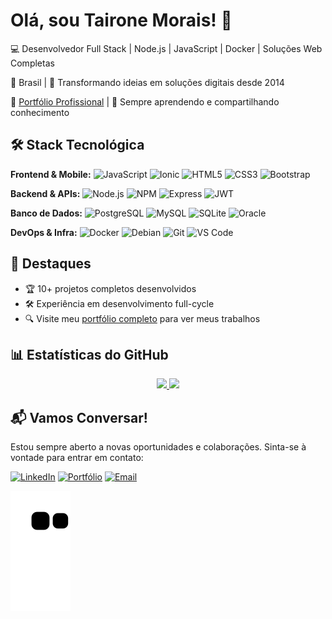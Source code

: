 # Olá, sou Tairone Morais! 👋

💻 Desenvolvedor Full Stack | Node.js | JavaScript | Docker | Soluções Web Completas

📍 Brasil | 🚀 Transformando ideias em soluções digitais desde 2014

🔗 [Portfólio Profissional](https://portfolio.moraiscasa.dev.br) | 🌱 Sempre aprendendo e compartilhando conhecimento

## 🛠 Stack Tecnológica

**Frontend & Mobile:**
![JavaScript](https://img.shields.io/badge/-JavaScript-F7DF1E?style=flat&logo=javascript&logoColor=black)
![Ionic](https://img.shields.io/badge/-Ionic-3880FF?style=flat&logo=ionic&logoColor=white)
![HTML5](https://img.shields.io/badge/-HTML5-E34F26?style=flat&logo=html5&logoColor=white)
![CSS3](https://img.shields.io/badge/-CSS3-1572B6?style=flat&logo=css3&logoColor=white)
![Bootstrap](https://img.shields.io/badge/-Bootstrap-563D7C?style=flat&logo=bootstrap&logoColor=white)

**Backend & APIs:**
![Node.js](https://img.shields.io/badge/-Node.js-339933?style=flat&logo=nodedotjs&logoColor=white)
![NPM](https://img.shields.io/badge/NPM-CB3837?style=for-the-badge&logo=npm&logoColor=white)
![Express](https://img.shields.io/badge/-Express-000000?style=flat&logo=express&logoColor=white)
![JWT](https://img.shields.io/badge/-JWT-000000?style=flat&logo=JSON%20web%20tokens&logoColor=white)

**Banco de Dados:**
![PostgreSQL](https://img.shields.io/badge/PostgreSQL-4169E1?style=for-the-badge&logo=postgresql&logoColor=white)
![MySQL](https://img.shields.io/badge/MySQL-4479A1?style=for-the-badge&logo=mysql&logoColor=white)
![SQLite](https://img.shields.io/badge/SQLite-003B57?style=for-the-badge&logo=sqlite&logoColor=white)
![Oracle](https://img.shields.io/badge/Oracle-F80000?style=for-the-badge&logo=oracle&logoColor=white)

**DevOps & Infra:**
![Docker](https://img.shields.io/badge/-Docker-2496ED?style=flat&logo=docker&logoColor=white)
![Debian](https://img.shields.io/badge/-Debian-A81D33?style=flat&logo=debian&logoColor=white)
![Git](https://img.shields.io/badge/-Git-F05032?style=flat&logo=git&logoColor=white)
![VS Code](https://img.shields.io/badge/-VS%20Code-007ACC?style=flat&logo=visual-studio-code&logoColor=white)

## 🌟 Destaques

- 🏆 10+ projetos completos desenvolvidos
- 🛠 Experiência em desenvolvimento full-cycle
- 🔍 Visite meu [portfólio completo](https://portfolio.moraiscasa.dev.br) para ver meus trabalhos
<!--
## 📌 Projetos Recentes

Alguns dos projetos que desenvolvi:

1. **[Sistema de Gestão Integrado](https://portfolio.moraiscasa.dev.br/projeto1)** - Solução completa com frontend em Ionic e backend em Node.js
2. **[API de Autenticação Segura](https://portfolio.moraiscasa.dev.br/projeto2)** - Implementação JWT com camadas de segurança
3. **[Aplicativo Mobile Híbrido](https://portfolio.moraiscasa.dev.br/projeto3)** - Desenvolvido com Ionic para multiplataforma
-->
## 📊 Estatísticas do GitHub

<div align="center">
  <a href="https://github.com/jtairone">
    <img height="180em" src="https://github-readme-stats.vercel.app/api?username=jtairone&show_icons=true&theme=dark&include_all_commits=true&count_private=true"/>
    <img height="180em" src="https://github-readme-stats.vercel.app/api/top-langs/?username=jtairone&layout=compact&langs_count=7&theme=dark"/>
  </a>
</div>

## 📬 Vamos Conversar!

Estou sempre aberto a novas oportunidades e colaborações. Sinta-se à vontade para entrar em contato:

[![LinkedIn](https://img.shields.io/badge/-LinkedIn-0077B5?style=for-the-badge&logo=linkedin&logoColor=white)](https://www.linkedin.com/in/taironemorais/)
[![Portfólio](https://img.shields.io/badge/-Portfólio-FF7139?style=for-the-badge&logo=firefox&logoColor=white)](https://portfolio.moraiscasa.dev.br)
[![Email](https://img.shields.io/badge/-Email-D14836?style=for-the-badge&logo=gmail&logoColor=white)](mailto:jtaironemorais@hotmail.com)

![Snake animation](https://github.com/jtairone/jtairone/blob/output/github-contribution-grid-snake.svg)
